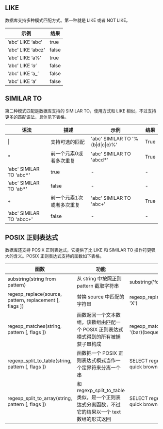 
## LIKE
数据库支持多种模式匹配方式。第一种就是 LIKE 或者 NOT LIKE。

| 示例                | 结果  |
| ------------------- | ----- |
| ‘abc’   LIKE ‘abc’  | true  |
| ‘abc’   LIKE ‘abcz’ | false |
| ‘abc’   LIKE ‘a%’   | true  |
| ‘abc’   LIKE ‘_a_’  | false |
| ‘abc’   LIKE ‘a_’   | false |
| ‘abc’   LIKE ‘a’    | false |

## SIMILAR TO
第二种模式匹配是数据库支持的 SIMILAR TO，使用方式和 LIKE 相似，不过支持更多的匹配语法，具体见下表格。

| 语法                       | 描述                      | 示例                                | 结果 |
| -------------------------- | ------------------------- | ----------------------------------- | ---- |
| \|                         | 支持可选的匹配            | 'abc'   SIMILAR TO '%(b\|d\|c\|e)%' | True |
| *                          | 前一个元素0或者多次重复   | 'abc'   SIMILAR TO 'abcd*'          | True |
| 'abc'   SIMILAR TO 'abc*'  | true                      |        -                             |    -  |
| 'abc'   SIMILAR TO 'ab*'   | false                     |              -                       |   -   |
| +                          | 前一个元素1次或者多次重复 | 'abc'   SIMILAR TO 'abc+'           | True |
| 'abc'   SIMILAR TO 'abcc+' | false                     |           -                          | -     |

## POSIX 正则表达式
数据库还支持 POSIX 正则表达式，它提供了比 LIKE 和 SIMILAR TO 操作符更强大的含义。POSIX 正则表达式支持的函数如下表格。

| 函数                      | 功能                           | 示例                               | 结果                                   |
| ----------------------- | --------------------------- | -------------------------------- | ----------------------------------- |
| substring(string from pattern)     | 从 string 中按照正则 pattern 截取字符串      | substring('foobar'   from 'o.b')      | oob            |
| regexp_replace(source,   pattern, replacement [, flags ]) | 替换 source 中匹配的字符串    | regexp_replace('foobarbaz',   'b..', 'X')  | fooXX    |
| regexp_matches(string,   pattern [, flags ])     | 函数返回一个文本数组，该数组由匹配一个 POSIX 正则表达式模式得到的所有被捕获子串构成 | regexp_matches('foobarbequebaz',   '(bar)(beque)');          | {bar,beque}                            |
| regexp_split_to_table(string,   pattern [, flags ])       | 函数把一个 POSIX 正则表达式模式当作一个定界符来分离一个串  | SELECT   regexp_split_to_table('the quick brown fox jumped', E'\\\s+') ; | the    quick    brown    fox    jumped |
| regexp_split_to_array(string,   pattern [, flags ])       | 和 regexp_split_to_table 类似，是一个正则表达式分离函数，不过它的结果以一个 text 数组的形式返回 | SELECT   regexp_split_to_array('the quick brown fox jumped', E'\\\s+'); | {the,quick,brown,fox,jumped}           |
